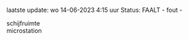 laatste update: 
wo 14-06-2023  4:15   uur 
Status: FAALT - fout - 
<div class="service R">schijfruimte</div><div class="service R">microstation</div>